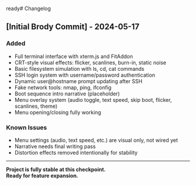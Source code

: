 ready# Changelog

## [Initial Brody Commit] - 2024-05-17

### Added
- Full terminal interface with xterm.js and FitAddon
- CRT-style visual effects: flicker, scanlines, burn-in, static noise
- Basic filesystem simulation with ls, cd, cat commands
- SSH login system with username/password authentication
- Dynamic user@hostname prompt updating after SSH
- Fake network tools: nmap, ping, ifconfig
- Boot sequence intro narrative (placeholder)
- Menu overlay system (audio toggle, text speed, skip boot, flicker, scanlines, theme)
- Menu opening/closing fully working

### Known Issues
- Menu settings (audio, text speed, etc.) are visual only, not wired yet
- Narrative needs final writing pass
- Distortion effects removed intentionally for stability

---

**Project is fully stable at this checkpoint.  
Ready for feature expansion.**


